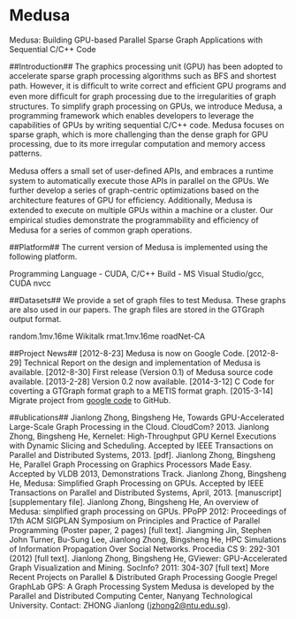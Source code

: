 # Medusa
Medusa: Building GPU-based Parallel Sparse Graph Applications with Sequential C/C++ Code

##Introduction##
The graphics processing unit (GPU) has been adopted to accelerate sparse graph processing algorithms such as BFS and shortest path. However, it is difﬁcult to write correct and efﬁcient GPU programs and even more difﬁcult for graph processing due to the irregularities of graph structures. To simplify graph processing on GPUs, we introduce Medusa, a programming framework which enables developers to leverage the capabilities of GPUs by writing sequential C/C++ code. Medusa focuses on sparse graph, which is more challenging than the dense graph for GPU processing, due to its more irregular computation and memory access patterns.

Medusa offers a small set of user-deﬁned APIs, and embraces a runtime system to automatically execute those APIs in parallel on the GPUs. We further develop a series of graph-centric optimizations based on the architecture features of GPU for efﬁciency. Additionally, Medusa is extended to execute on multiple GPUs within a machine or a cluster. Our empirical studies demonstrate the programmability and efﬁciency of Medusa for a series of common graph operations.

##Platform##
The current version of Medusa is implemented using the following platform.

Programming Language - CUDA, C/C++
Build - MS Visual Studio/gcc, CUDA nvcc

##Datasets##
We provide a set of graph files to test Medusa. These graphs are also used in our papers. The graph files are stored in the GTGraph output format.

random.1mv.16me
Wikitalk
rmat.1mv.16me
roadNet-CA


##Project News##
[2012-8-23] Medusa is now on Google Code.
[2012-8-29] Technical Report on the design and implementation of Medusa is available.
[2012-8-30] First release (Version 0.1) of Medusa source code available.
[2013-2-28] Version 0.2 now available.
[2014-3-12] C Code for coverting a GTGraph format graph to a METIS format graph.
[2015-3-14] Migrate project from [google code](https://code.google.com/p/medusa-gpu/) to GitHub.

##ublications##
Jianlong Zhong, Bingsheng He, Towards GPU-Accelerated Large-Scale Graph Processing in the Cloud. CloudCom? 2013.
Jianlong Zhong, Bingsheng He, Kernelet: High-Throughput GPU Kernel Executions with Dynamic Slicing and Scheduling. Accepted by IEEE Transactions on Parallel and Distributed Systems, 2013. [pdf].
Jianlong Zhong, Bingsheng He, Parallel Graph Processing on Graphics Processors Made Easy. Accepted by VLDB 2013, Demonstrations Track.
Jianlong Zhong, Bingsheng He, Medusa: Simplified Graph Processing on GPUs. Accepted by IEEE Transactions on Parallel and Distributed Systems, April, 2013. [manuscript] [supplementary file].
Jianlong Zhong, Bingsheng He, An overview of Medusa: simplified graph processing on GPUs. PPoPP 2012: Proceedings of 17th ACM SIGPLAN Symposium on Principles and Practice of Parallel Programming (Poster paper, 2 pages) [full text].
Jiangming Jin, Stephen John Turner, Bu-Sung Lee, Jianlong Zhong, Bingsheng He, HPC Simulations of Information Propagation Over Social Networks. Procedia CS 9: 292-301 (2012) [full text].
Jianlong Zhong, Bingsheng He, GViewer: GPU-Accelerated Graph Visualization and Mining. SocInfo? 2011: 304-307 [full text]
More Recent Projects on Parallel & Distributed Graph Processing
Google Pregel
GraphLab
GPS: A Graph Processing System
Medusa is developed by the Parallel and Distributed Computing Center, Nanyang Technological University. Contact: ZHONG Jianlong (jzhong2@ntu.edu.sg).
